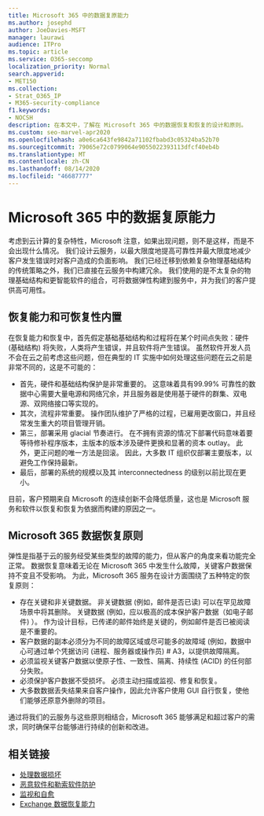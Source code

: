 ```yaml
---
title: Microsoft 365 中的数据复原能力
ms.author: josephd
author: JoeDavies-MSFT
manager: laurawi
audience: ITPro
ms.topic: article
ms.service: O365-seccomp
localization_priority: Normal
search.appverid:
- MET150
ms.collection:
- Strat_O365_IP
- M365-security-compliance
f1.keywords:
- NOCSH
description: 在本文中，了解在 Microsoft 365 中的数据恢复和恢复的设计和原则。
ms.custom: seo-marvel-apr2020
ms.openlocfilehash: a0e6ca643fe9842a71102fbabd3c05324ba52b70
ms.sourcegitcommit: 79065e72c0799064e9055022393113dfcf40eb4b
ms.translationtype: MT
ms.contentlocale: zh-CN
ms.lasthandoff: 08/14/2020
ms.locfileid: "46687777"
---
```

# <a name="data-resiliency-in-microsoft-365"></a>Microsoft 365 中的数据复原能力

考虑到云计算的复杂特性，Microsoft 注意，如果出现问题，则不是这样，而是不会出现什么情况。 我们设计云服务，以最大限度地提高可靠性并最大限度地减少客户发生错误时对客户造成的负面影响。 我们已经迁移到依赖复杂物理基础结构的传统策略之外，我们已直接在云服务中构建冗余。 我们使用的是不太复杂的物理基础结构和更智能软件的组合，可将数据弹性构建到服务中，并为我们的客户提供高可用性。 

## <a name="resiliency-and-recoverability-are-built-in"></a>恢复能力和可恢复性内置 

在恢复能力和恢复中，首先假定基础基础结构和过程将在某个时间点失败：硬件 (基础结构) 将失败，人类将产生错误，并且软件将产生错误。 虽然软件开发人员不会在云之前考虑这些问题，但在典型的 IT 实施中如何处理这些问题在云之前是非常不同的，这是不可能的：

- 首先，硬件和基础结构保护是非常重要的。 这意味着具有99.99% 可靠性的数据中心需要大量电源和网络冗余，并且服务器是使用基于硬件的群集、双电源、双网络接口等实现的。 
- 其次，流程非常重要。 操作团队维护了严格的过程，已雇用更改窗口，并且经常发生重大的项目管理开销。 
- 第三，部署采用 glacial 节奏进行。 在不拥有资源的情况下部署代码意味着要等待修补程序版本，主版本的版本涉及硬件更换和显著的资本 outlay。 此外，更正问题的唯一方法是回滚。 因此，大多数 IT 组织仅部署主要版本，以避免工作保持最新。 
- 最后，部署的系统的规模以及其 interconnectedness 的级别以前比现在更小。 

目前，客户预期来自 Microsoft 的连续创新不会降低质量，这也是 Microsoft 服务和软件以恢复和恢复为依据而构建的原因之一。 

## <a name="microsoft-365-data-resiliency-principles"></a>Microsoft 365 数据恢复原则

弹性是指基于云的服务经受某些类型的故障的能力，但从客户的角度来看功能完全正常。 数据恢复意味着无论在 Microsoft 365 中发生什么故障，关键客户数据保持不变且不受影响。 为此，Microsoft 365 服务在设计方面围绕了五种特定的恢复原则：

- 存在关键和非关键数据。 非关键数据 (例如，邮件是否已读) 可以在罕见故障场景中将其删除。 关键数据 (例如，应以极高的成本保护客户数据（如电子邮件) ）。 作为设计目标，已传递的邮件始终是关键的，例如邮件是否已被阅读是不重要的。 
- 客户数据的副本必须分为不同的故障区域或尽可能多的故障域 (例如，数据中心可通过单个凭据访问 (进程、服务器或操作员) # A3，以提供故障隔离。 
- 必须监视关键客户数据以使原子性、一致性、隔离、持续性 (ACID) 的任何部分失败。 
- 必须保护客户数据不受损坏。 必须主动扫描或监视、修复和恢复。 
- 大多数数据丢失结果来自客户操作，因此允许客户使用 GUI 自行恢复，使他们能够还原意外删除的项目。 
 
通过将我们的云服务与这些原则相结合，Microsoft 365 能够满足和超过客户的需求，同时确保平台能够进行持续的创新和改进。 

## <a name="related-links"></a>相关链接

- [处理数据损坏](microsoft-365-dealing-with-data-corruption.md)
- [恶意软件和勒索软件防护](microsoft-365-malware-and-ransomware-protection.md)
- [监视和自愈](microsoft-365-monitoring-and-self-healing.md)
- [Exchange 数据恢复能力](microsoft-365-exchange-data-resiliency.md)
